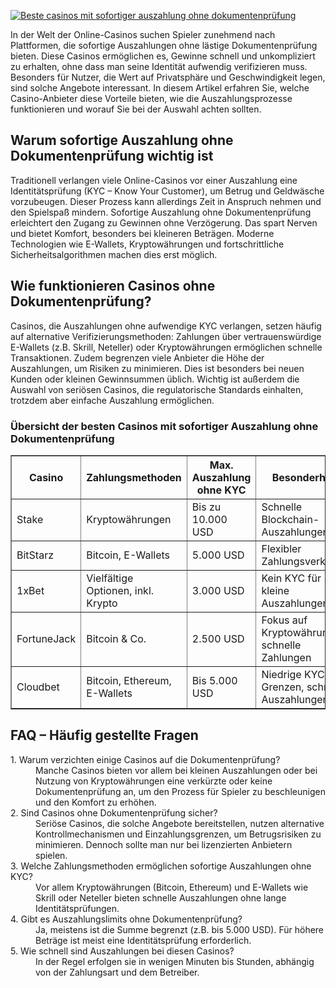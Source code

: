 [![Beste casinos mit sofortiger auszahlung ohne dokumentenprüfung](https://123-caf.pages.dev/gitsignup.png)](https://vrmoo.ru/Bt82HjjY)

<div>   <p>In der Welt der Online-Casinos suchen Spieler zunehmend nach Plattformen, die sofortige Auszahlungen ohne lästige Dokumentenprüfung bieten. Diese Casinos ermöglichen es, Gewinne schnell und unkompliziert zu erhalten, ohne dass man seine Identität aufwendig verifizieren muss. Besonders für Nutzer, die Wert auf Privatsphäre und Geschwindigkeit legen, sind solche Angebote interessant. In diesem Artikel erfahren Sie, welche Casino-Anbieter diese Vorteile bieten, wie die Auszahlungsprozesse funktionieren und worauf Sie bei der Auswahl achten sollten.</p>    <h2>Warum sofortige Auszahlung ohne Dokumentenprüfung wichtig ist</h2>   <p>Traditionell verlangen viele Online-Casinos vor einer Auszahlung eine Identitätsprüfung (KYC – Know Your Customer), um Betrug und Geldwäsche vorzubeugen. Dieser Prozess kann allerdings Zeit in Anspruch nehmen und den Spielspaß mindern. Sofortige Auszahlung ohne Dokumentenprüfung erleichtert den Zugang zu Gewinnen ohne Verzögerung. Das spart Nerven und bietet Komfort, besonders bei kleineren Beträgen. Moderne Technologien wie E-Wallets, Kryptowährungen und fortschrittliche Sicherheitsalgorithmen machen dies erst möglich.</p>    <h2>Wie funktionieren Casinos ohne Dokumentenprüfung?</h2>   <p>Casinos, die Auszahlungen ohne aufwendige KYC verlangen, setzen häufig auf alternative Verifizierungsmethoden: Zahlungen über vertrauenswürdige E-Wallets (z.B. Skrill, Neteller) oder Kryptowährungen ermöglichen schnelle Transaktionen. Zudem begrenzen viele Anbieter die Höhe der Auszahlungen, um Risiken zu minimieren. Dies ist besonders bei neuen Kunden oder kleinen Gewinnsummen üblich. Wichtig ist außerdem die Auswahl von seriösen Casinos, die regulatorische Standards einhalten, trotzdem aber einfache Auszahlung ermöglichen.</p>    <h3>Übersicht der besten Casinos mit sofortiger Auszahlung ohne Dokumentenprüfung</h3>   <table border="1" cellpadding="8" cellspacing="0">   <thead>   <tr>   <th>Casino</th>   <th>Zahlungsmethoden</th>   <th>Max. Auszahlung ohne KYC</th>   <th>Besonderheit</th>   </tr>   </thead>   <tbody>   <tr>   <td>Stake</td>   <td>Kryptowährungen</td>   <td>Bis zu 10.000 USD</td>   <td>Schnelle Blockchain-Auszahlungen</td>   </tr>   <tr>   <td>BitStarz</td>   <td>Bitcoin, E-Wallets</td>   <td>5.000 USD</td>   <td>Flexibler Zahlungsverkehr</td>   </tr>   <tr>   <td>1xBet</td>   <td>Vielfältige Optionen, inkl. Krypto</td>   <td>3.000 USD</td>   <td>Kein KYC für kleine Auszahlungen</td>   </tr>   <tr>   <td>FortuneJack</td>   <td>Bitcoin & Co.</td>   <td>2.500 USD</td>   <td>Fokus auf Kryptowährungen, schnelle Zahlungen</td>   </tr>   <tr>   <td>Cloudbet</td>   <td>Bitcoin, Ethereum, E-Wallets</td>   <td>Bis 5.000 USD</td>   <td>Niedrige KYC-Grenzen, schnelle Auszahlungen</td>   </tr>   </tbody>   </table>    <h2>FAQ – Häufig gestellte Fragen</h2>   <dl>   <dt>1. Warum verzichten einige Casinos auf die Dokumentenprüfung?</dt>   <dd>Manche Casinos bieten vor allem bei kleinen Auszahlungen oder bei Nutzung von Kryptowährungen eine verkürzte oder keine Dokumentenprüfung an, um den Prozess für Spieler zu beschleunigen und den Komfort zu erhöhen.</dd>    <dt>2. Sind Casinos ohne Dokumentenprüfung sicher?</dt>   <dd>Seriöse Casinos, die solche Angebote bereitstellen, nutzen alternative Kontrollmechanismen und Einzahlungsgrenzen, um Betrugsrisiken zu minimieren. Dennoch sollte man nur bei lizenzierten Anbietern spielen.</dd>    <dt>3. Welche Zahlungsmethoden ermöglichen sofortige Auszahlungen ohne KYC?</dt>   <dd>Vor allem Kryptowährungen (Bitcoin, Ethereum) und E-Wallets wie Skrill oder Neteller bieten schnelle Auszahlungen ohne lange Identitätsprüfungen.</dd>    <dt>4. Gibt es Auszahlungslimits ohne Dokumentenprüfung?</dt>   <dd>Ja, meistens ist die Summe begrenzt (z.B. bis 5.000 USD). Für höhere Beträge ist meist eine Identitätsprüfung erforderlich.</dd>    <dt>5. Wie schnell sind Auszahlungen bei diesen Casinos?</dt>   <dd>In der Regel erfolgen sie in wenigen Minuten bis Stunden, abhängig von der Zahlungsart und dem Betreiber.</dd>   </dl>   </div>